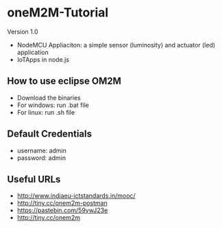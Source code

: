 # oneM2M-Tutorial

Version 1.0
 - NodeMCU Appliaciton: a simple sensor (luminosity) and actuator (led) application
 - IoTApps in node.js

## How to use eclipse OM2M

- Download the binaries
- For windows: run .bat file
- For linux: run .sh file

## Default Credentials

- username: admin
- password: admin

## Useful URLs

- http://www.indiaeu-ictstandards.in/mooc/
- http://tiny.cc/onem2m-postman
- https://pastebin.com/59ywJ23e
- http://tiny.cc/onem2m